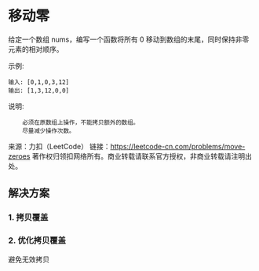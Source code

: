 # 移动零

给定一个数组 nums，编写一个函数将所有 0 移动到数组的末尾，同时保持非零元素的相对顺序。

示例:

```
输入: [0,1,0,3,12]
输出: [1,3,12,0,0]
```

说明:

```
    必须在原数组上操作，不能拷贝额外的数组。
    尽量减少操作次数。
```

来源：力扣（LeetCode）
链接：https://leetcode-cn.com/problems/move-zeroes
著作权归领扣网络所有。商业转载请联系官方授权，非商业转载请注明出处。



## 解决方案

### 1. 拷贝覆盖


### 2. 优化拷贝覆盖

避免无效拷贝

